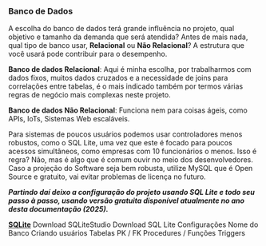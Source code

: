 ### Banco de Dados

A escolha do banco de dados terá grande influência no projeto, qual objetivo e tamanho da demanda que será atendida?
Antes de mais nada, qual tipo de banco usar, **Relacional** ou **Não Relacional**? A estrutura que você usará pode contribuir para o desempenho.

**Banco de dados Relacional**:
Aqui é minha escolha, por trabalharmos com dados fixos, muitos dados cruzados e a necessidade de joins para correlações entre tabelas, é o mais indicado também por termos várias regras de negócio mais complexas neste projeto.

**Banco de dados Não Relacional**:
Funciona nem para coisas ágeis, como APIs, IoTs, Sistemas Web escaláveis.

Para sistemas de poucos usuários podemos usar controladores menos robustos, como o SQL Lite, uma vez que este é focado para poucos acessos simultâneos, como empresas com 10 funcionários o menos. Isso é regra? Não, mas é algo que é comum ouvir no meio dos desenvolvedores.
Caso a projeção do Software seja bem robusta, utilize MySQL que é Open Source e gratuito, vai evitar problemas de licença no futuro.

**_Partindo daí deixo a configuração do projeto usando SQL Lite e todo seu passo à passo, usando versão gratuita disponível atualmente no ano desta documentação (2025)._**


[**SQLite**](sqlite.md)
	Download SQLiteStudio
	Download SQL Lite
		Configurações
			Nome do Banco
			Criando usuários
			Tabelas
			PK / FK
			Procedures / Funções
			Triggers
